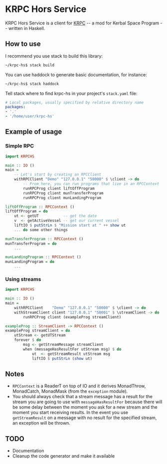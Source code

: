 # KRPC Hors Service

KRPC Hors Service is a client for [KRPC](https://github.com/krpc/krpc) -- a mod for Kerbal Space Program -- written in Haskell.

## How to use

I recommend you use stack to build this library:
``` bash
~/krpc-hs$ stack build
```

You can use haddock to generate basic documentation, for instance:
```bash
~/krpc-hs$ stack haddock
```

Tell stack where to find krpc-hs in your project's `stack.yaml` file:

```yaml
# Local packages, usually specified by relative directory name
packages:
- '.'
- '/home/user/krpc-hs'
```

## Example of usage

### Simple RPC

```haskell
import KRPCHS

main :: IO ()
main =
    -- Let's start by creating an RPCClient
    withRPCClient "Demo" "127.0.0.1" "50000" $ \client -> do
        -- From here, you can run programs that live in an RPCContext
        runRPCProg client liftOffProgram
        runRPCProg client munTransferProgram
        runRPCProg client munLandingProgram

liftOffProgram :: RPCContext ()
liftOffProgram = do
    ut <- getUT           -- get the date
    v  <- getActiveVessel -- get our current vessel
    liftIO $ putStrLn $ "Mission start at " ++ show ut
    ... do some other things

munTransferProgram :: RPCContext ()
munTransferProgram = do
    ...

munLandingProgram :: RPCContext ()
munLandingProgram = do
    ...
```

### Using streams

```haskell
import KRPCHS

main :: IO ()
main =
    withRPCClient    "Demo" "127.0.0.1" "50000" $ \client -> do
    withStreamClient client "127.0.0.1" "50001" $ \streamClient -> do
        runRPCProg client (exampleProg streamClient)

exampleProg :: StreamClient -> RPCContext ()
exampleProg streamClient = do
    utStream <- getUTStream
    forever $ do
        msg <- getStreamMessage streamClient
        when (messageHasResultFor utStream msg) $ do
            ut  <- getStreamResult utStream msg
            liftIO $ putStrLn (show ut)
```


## Notes

* `RPCContext` is a ReaderT on top of IO and it derives MonadThrow, MonadCatch, MonadMask (from the `exception` module).
* You should always check that a stream message has a result for the stream you are going to use with `messageHasResultFor` because there will be some delay between the moment you ask for a new stream and the moment you start receiving results. In the event you use `getStreamResult` on a message with no result for the specified stream, an exception will be thrown.

## TODO

* Documentation
* Cleanup the code generator and make it available
